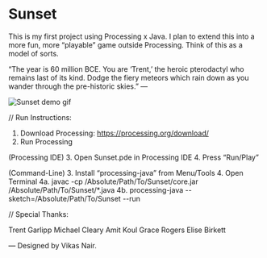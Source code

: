 # Sunset

This is my first project using Processing x Java. I plan to extend this into a more fun, more “playable” game outside Processing. Think of this as a model of sorts.

“The year is 60 million BCE. You are ‘Trent,’ the heroic pterodactyl who remains last of its kind. Dodge the fiery meteors which rain down as you wander through the pre-historic skies.”
—

![Sunset demo gif](https://d3vv6lp55qjaqc.cloudfront.net/items/0u2Q03113b0C453I2O1P/ezgif.com-resize.gif)

// Run Instructions:

1. Download Processing: https://processing.org/download/
2. Run Processing

(Processing IDE)
3. Open Sunset.pde in Processing IDE
4. Press “Run/Play”

(Command-Line)
3. Install “processing-java” from Menu/Tools
4. Open Terminal
	4a. javac -cp /Absolute/Path/To/Sunset/core.jar /Absolute/Path/To/Sunset/*.java
	4b. processing-java --sketch=/Absolute/Path/To/Sunset --run

// Special Thanks:

Trent Garlipp
Michael Cleary
Amit Koul
Grace Rogers
Elise Birkett

—
Designed by Vikas Nair.